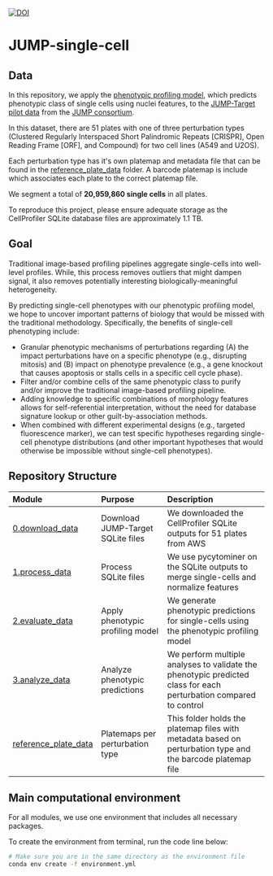 [![DOI](https://zenodo.org/badge/625612264.svg)](https://zenodo.org/doi/10.5281/zenodo.10815000)

# JUMP-single-cell

## Data

In this repository, we apply the [phenotypic profiling model](https://github.com/WayScience/phenotypic_profiling_model), which predicts phenotypic class of single cells using nuclei features, to the [JUMP-Target pilot data](https://github.com/jump-cellpainting/JUMP-Target) from the [JUMP consortium](https://jump-cellpainting.broadinstitute.org/).

In this dataset, there are 51 plates with one of three perturbation types (Clustered Regularly Interspaced Short Palindromic Repeats [CRISPR], Open Reading Frame [ORF], and Compound) for two cell lines (A549 and U2OS).

Each perturbation type has it's own platemap and metadata file that can be found in the [reference_plate_data](./reference_plate_data/) folder.
A barcode platemap is include which associates each plate to the correct platemap file.

We segment a total of **20,959,860 single cells** in all plates.

To reproduce this project, please ensure adequate storage as the CellProfiler SQLite database files are approximately 1.1 TB.

## Goal

Traditional image-based profiling pipelines aggregate single-cells into well-level profiles.
While, this process removes outliers that might dampen signal, it also removes potentially interesting biologically-meaningful heterogeneity.

By predicting single-cell phenotypes with our phenotypic profiling model, we hope to uncover important patterns of biology that would be missed with the traditional methodology.
Specifically, the benefits of single-cell phenotyping include:

- Granular phenotypic mechanisms of perturbations regarding (A) the impact perturbations have on a specific phenotype (e.g., disrupting mitosis) and (B) impact on phenotype prevalence (e.g., a gene knockout that causes apoptosis or stalls cells in a specific cell cycle phase).
-  Filter and/or combine cells of the same phenotypic class to purify and/or improve the traditional image-based profiling pipeline.
- Adding knowledge to specific combinations of morphology features allows for self-referential interpretation, without the need for database signature lookup or other guilt-by-association methods.
- When combined with different experimental designs (e.g., targeted fluorescence marker), we can test specific hypotheses regarding single-cell phenotype distributions (and other important hypotheses that would otherwise be impossible without single-cell phenotypes).

## Repository Structure

| Module | Purpose | Description |
| :---- | :----- | :---------- |
| [0.download_data](./0.download_data/) | Download JUMP-Target SQLite files | We downloaded the CellProfiler SQLite outputs for 51 plates from AWS |
| [1.process_data](./1.process_data/) | Process SQLite files | We use pycytominer on the SQLite outputs to merge single-cells and normalize features |
| [2.evaluate_data](./2.evaluate_data/) | Apply phenotypic profiling model | We generate phenotypic predictions for single-cells using the phenotypic profiling model |
| [3.analyze_data](./3.analyze_data/) | Analyze phenotypic predictions | We perform multiple analyses to validate the phenotypic predicted class for each perturbation compared to control |
| [reference_plate_data](./reference_plate_data/) | Platemaps per perturbation type | This folder holds the platemap files with metadata based on perturbation type and the barcode platemap file |

## Main computational environment

For all modules, we use one environment that includes all necessary packages.

To create the environment from terminal, run the code line below:

```bash
# Make sure you are in the same directory as the environment file
conda env create -f environment.yml
```
